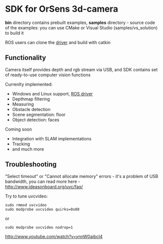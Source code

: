 # SDK for OrSens 3d-camera

**bin** directory contains prebuilt examples, **samples** directory - source code of the examples: you can use CMake or Visual Studio (samples/vs_solution) to build it

ROS users can clone the [driver](https://github.com/Oriense/orsens_ros) and build with catkin

## Functionality
Camera itself provides depth and rgb stream via USB, and SDK contains set of ready-to-use computer vision functions 

Currenlty implemented:
- Windows and Linux support, [ROS driver](https://github.com/Oriense/orsens_ros)
- Depthmap filtering
- Measuring 
- Obstacle detection
- Scene segmentation: floor
- Object detection: faces

Coming soon
- Integration with SLAM implementations
- Tracking
- and much more

## Troubleshooting 
"Select timeout" or "Cannot allocate memory" errors - it's a problem of USB bandwidth, you can read more here - http://www.ideasonboard.org/uvc/faq/

Try to tune uvcvideo:
```
sudo rmmod uvcvideo
sudo modprobe uvcvideo quirks=0x80 
```
or 
```
sudo modprobe uvcvideo nodrop=1
```
http://www.youtube.com/watch?v=ynnW0aibcI4
